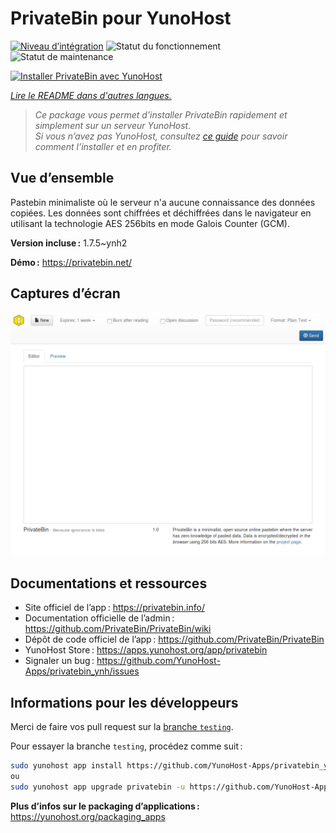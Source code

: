 <!--
Nota bene : ce README est automatiquement généré par <https://github.com/YunoHost/apps/tree/master/tools/readme_generator>
Il NE doit PAS être modifié à la main.
-->

# PrivateBin pour YunoHost

[![Niveau d’intégration](https://apps.yunohost.org/badge/integration/privatebin)](https://ci-apps.yunohost.org/ci/apps/privatebin/)
![Statut du fonctionnement](https://apps.yunohost.org/badge/state/privatebin)
![Statut de maintenance](https://apps.yunohost.org/badge/maintained/privatebin)

[![Installer PrivateBin avec YunoHost](https://install-app.yunohost.org/install-with-yunohost.svg)](https://install-app.yunohost.org/?app=privatebin)

*[Lire le README dans d'autres langues.](./ALL_README.md)*

> *Ce package vous permet d’installer PrivateBin rapidement et simplement sur un serveur YunoHost.*  
> *Si vous n’avez pas YunoHost, consultez [ce guide](https://yunohost.org/install) pour savoir comment l’installer et en profiter.*

## Vue d’ensemble

Pastebin minimaliste où le serveur n'a aucune connaissance des données copiées. Les données sont chiffrées et déchiffrées dans le navigateur en utilisant la technologie AES 256bits en mode Galois Counter (GCM).


**Version incluse :** 1.7.5~ynh2

**Démo :** <https://privatebin.net/>

## Captures d’écran

![Capture d’écran de PrivateBin](./doc/screenshots/bootstrap.png)

## Documentations et ressources

- Site officiel de l’app : <https://privatebin.info/>
- Documentation officielle de l’admin : <https://github.com/PrivateBin/PrivateBin/wiki>
- Dépôt de code officiel de l’app : <https://github.com/PrivateBin/PrivateBin>
- YunoHost Store : <https://apps.yunohost.org/app/privatebin>
- Signaler un bug : <https://github.com/YunoHost-Apps/privatebin_ynh/issues>

## Informations pour les développeurs

Merci de faire vos pull request sur la [branche `testing`](https://github.com/YunoHost-Apps/privatebin_ynh/tree/testing).

Pour essayer la branche `testing`, procédez comme suit :

```bash
sudo yunohost app install https://github.com/YunoHost-Apps/privatebin_ynh/tree/testing --debug
ou
sudo yunohost app upgrade privatebin -u https://github.com/YunoHost-Apps/privatebin_ynh/tree/testing --debug
```

**Plus d’infos sur le packaging d’applications :** <https://yunohost.org/packaging_apps>
